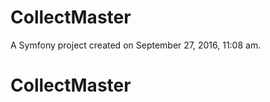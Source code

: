 CollectMaster
=============

A Symfony project created on September 27, 2016, 11:08 am.
# CollectMaster
